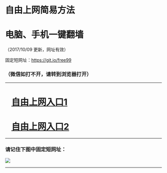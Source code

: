 ﻿# 自由上网简易方法

# 电脑、手机一键翻墙

（2017/10/09 更新，网址有效）

固定短网址：https://git.io/free99

### （微信如打不开，请转到浏览器打开）


***





# &nbsp;&nbsp; <a href="http://ft104974422.fwq-tz-1001.info/fwqtz01.html?t=100900114286 " target="_blank">自由上网入口1</a>
# &nbsp;&nbsp; <a href="http://ft2015017543.fwq-tz-1002.info/fwqtz02.html?t=100900132259 " target="_blank">自由上网入口2</a>
***

### 请记住下图中固定短网址：

<img src="https://s3-us-west-2.amazonaws.com/fwq-1001/yjfq-20170905okok.png" /> 


***

